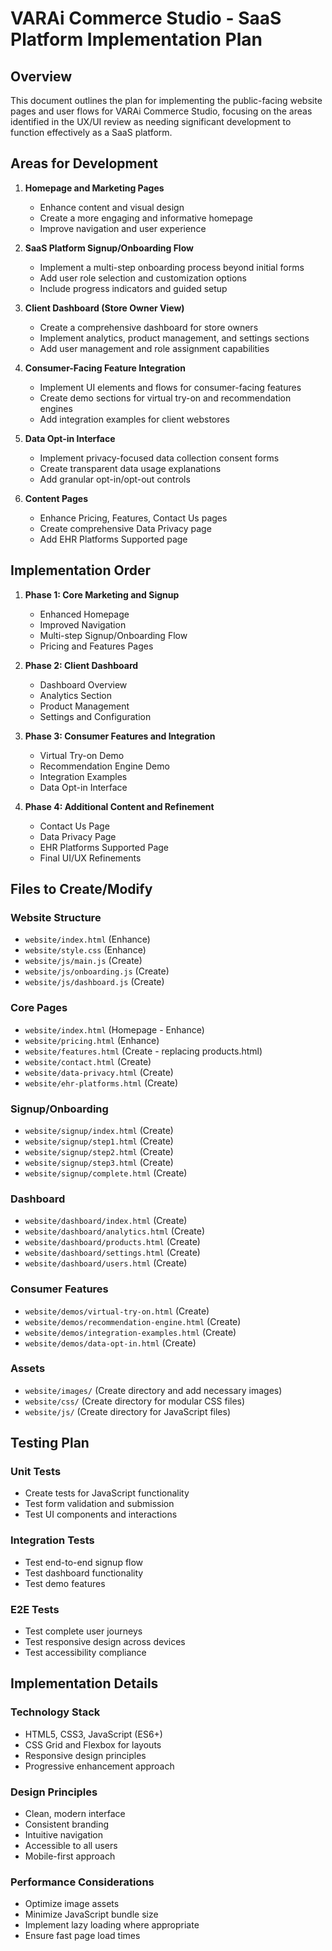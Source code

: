 # VARAi Commerce Studio - SaaS Platform Implementation Plan

## Overview
This document outlines the plan for implementing the public-facing website pages and user flows for VARAi Commerce Studio, focusing on the areas identified in the UX/UI review as needing significant development to function effectively as a SaaS platform.

## Areas for Development

1. **Homepage and Marketing Pages**
   - Enhance content and visual design
   - Create a more engaging and informative homepage
   - Improve navigation and user experience

2. **SaaS Platform Signup/Onboarding Flow**
   - Implement a multi-step onboarding process beyond initial forms
   - Add user role selection and customization options
   - Include progress indicators and guided setup

3. **Client Dashboard (Store Owner View)**
   - Create a comprehensive dashboard for store owners
   - Implement analytics, product management, and settings sections
   - Add user management and role assignment capabilities

4. **Consumer-Facing Feature Integration**
   - Implement UI elements and flows for consumer-facing features
   - Create demo sections for virtual try-on and recommendation engines
   - Add integration examples for client webstores

5. **Data Opt-in Interface**
   - Implement privacy-focused data collection consent forms
   - Create transparent data usage explanations
   - Add granular opt-in/opt-out controls

6. **Content Pages**
   - Enhance Pricing, Features, Contact Us pages
   - Create comprehensive Data Privacy page
   - Add EHR Platforms Supported page

## Implementation Order

1. **Phase 1: Core Marketing and Signup**
   - Enhanced Homepage
   - Improved Navigation
   - Multi-step Signup/Onboarding Flow
   - Pricing and Features Pages

2. **Phase 2: Client Dashboard**
   - Dashboard Overview
   - Analytics Section
   - Product Management
   - Settings and Configuration

3. **Phase 3: Consumer Features and Integration**
   - Virtual Try-on Demo
   - Recommendation Engine Demo
   - Integration Examples
   - Data Opt-in Interface

4. **Phase 4: Additional Content and Refinement**
   - Contact Us Page
   - Data Privacy Page
   - EHR Platforms Supported Page
   - Final UI/UX Refinements

## Files to Create/Modify

### Website Structure
- `website/index.html` (Enhance)
- `website/style.css` (Enhance)
- `website/js/main.js` (Create)
- `website/js/onboarding.js` (Create)
- `website/js/dashboard.js` (Create)

### Core Pages
- `website/index.html` (Homepage - Enhance)
- `website/pricing.html` (Enhance)
- `website/features.html` (Create - replacing products.html)
- `website/contact.html` (Create)
- `website/data-privacy.html` (Create)
- `website/ehr-platforms.html` (Create)

### Signup/Onboarding
- `website/signup/index.html` (Create)
- `website/signup/step1.html` (Create)
- `website/signup/step2.html` (Create)
- `website/signup/step3.html` (Create)
- `website/signup/complete.html` (Create)

### Dashboard
- `website/dashboard/index.html` (Create)
- `website/dashboard/analytics.html` (Create)
- `website/dashboard/products.html` (Create)
- `website/dashboard/settings.html` (Create)
- `website/dashboard/users.html` (Create)

### Consumer Features
- `website/demos/virtual-try-on.html` (Create)
- `website/demos/recommendation-engine.html` (Create)
- `website/demos/integration-examples.html` (Create)
- `website/demos/data-opt-in.html` (Create)

### Assets
- `website/images/` (Create directory and add necessary images)
- `website/css/` (Create directory for modular CSS files)
- `website/js/` (Create directory for JavaScript files)

## Testing Plan

### Unit Tests
- Create tests for JavaScript functionality
- Test form validation and submission
- Test UI components and interactions

### Integration Tests
- Test end-to-end signup flow
- Test dashboard functionality
- Test demo features

### E2E Tests
- Test complete user journeys
- Test responsive design across devices
- Test accessibility compliance

## Implementation Details

### Technology Stack
- HTML5, CSS3, JavaScript (ES6+)
- CSS Grid and Flexbox for layouts
- Responsive design principles
- Progressive enhancement approach

### Design Principles
- Clean, modern interface
- Consistent branding
- Intuitive navigation
- Accessible to all users
- Mobile-first approach

### Performance Considerations
- Optimize image assets
- Minimize JavaScript bundle size
- Implement lazy loading where appropriate
- Ensure fast page load times